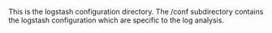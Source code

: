 This is the logstash configuration directory.
The /conf subdirectory contains the logstash configuration which are specific
to the log analysis.
